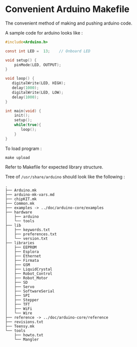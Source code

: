 # Convenient Arduino Makefile

The convenient method of making and pushing arduino code.

A sample code for arduino looks like : 

```C
#include<Arduino.h>

const int LED =  13;    // Onboard LED 

void setup() {
    pinMode(LED, OUTPUT);
}

void loop() {
   digitalWrite(LED, HIGH);
   delay(1000);
   digitalWrite(LED, LOW);
   delay(1000);
}

int main(void) {
    init();
    setup();
    while(true){
       loop();
    }
}
```

To load program : 

```
make upload
```

Refer to Makefile for expected library structure.

Tree of `/usr/share/arduino` should look like the following :

```
.
├── Arduino.mk
├── arduino-mk-vars.md
├── chipKIT.mk
├── Common.mk
├── examples -> ../doc/arduino-core/examples
├── hardware
│   ├── arduino
│   └── tools
├── lib
│   ├── keywords.txt
│   ├── preferences.txt
│   └── version.txt
├── libraries
│   ├── EEPROM
│   ├── Esplora
│   ├── Ethernet
│   ├── Firmata
│   ├── GSM
│   ├── LiquidCrystal
│   ├── Robot_Control
│   ├── Robot_Motor
│   ├── SD
│   ├── Servo
│   ├── SoftwareSerial
│   ├── SPI
│   ├── Stepper
│   ├── TFT
│   ├── WiFi
│   └── Wire
├── reference -> ../doc/arduino-core/reference
├── revisions.txt
├── Teensy.mk
└── tools
    ├── howto.txt
    └── Mangler
```
